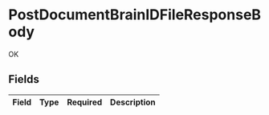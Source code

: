 # PostDocumentBrainIDFileResponseBody

OK


## Fields

| Field       | Type        | Required    | Description |
| ----------- | ----------- | ----------- | ----------- |